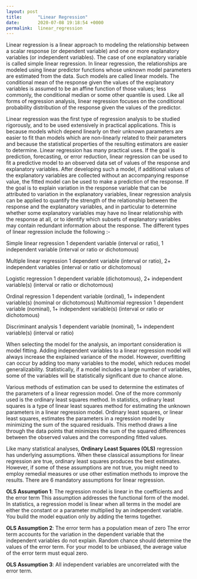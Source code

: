 ```yaml
---
layout: post
title:      "Linear Regression"
date:       2020-07-08 19:18:54 +0000
permalink:  linear_regression
---
```



Linear regression is a linear approach to modeling the relationship between a scalar response (or dependent variable) and one or more explanatory variables (or independent variables). The case of one explanatory variable is called simple linear regression.
In linear regression, the relationships are modeled using linear predictor functions whose unknown model parameters are estimated from the data. Such models are called linear models. The conditional mean of the response given the values of the explanatory variables  is assumed to be an affine function of those values; less commonly, the conditional median or some other quantile is used. Like all forms of regression analysis, linear regression focuses on the conditional probability distribution of the response given the values of the predictor.

Linear regression was the first type of regression analysis to be studied rigorously, and to be used extensively in practical applications. This is because models which depend linearly on their unknown parameters are easier to fit than models which are non-linearly related to their parameters and because the statistical properties of the resulting estimators are easier to determine.
Linear regression has many practical uses. If the goal is prediction, forecasting, or error reduction, linear regression can be used to fit a predictive model to an observed data set of values of the response and explanatory variables. After developing such a model, if additional values of the explanatory variables are collected without an accompanying response value, the fitted model can be used to make a prediction of the response.
If the goal is to explain variation in the response variable that can be attributed to variation in the explanatory variables, linear regression analysis can be applied to quantify the strength of the relationship between the response and the explanatory variables, and in particular to determine whether some explanatory variables may have no linear relationship with the response at all, or to identify which subsets of explanatory variables may contain redundant information about the response.
The different types of linear regression include the following :-

Simple linear regression
1 dependent variable (interval or ratio), 1 independent variable (interval or ratio or dichotomous)

Multiple linear regression
1 dependent variable (interval or ratio), 2+ independent variables (interval or ratio or dichotomous)

Logistic regression
1 dependent variable (dichotomous), 2+ independent variable(s) (interval or ratio or dichotomous)

Ordinal regression
1 dependent variable (ordinal), 1+ independent variable(s) (nominal or dichotomous)
Multinomial regression
1 dependent variable (nominal), 1+ independent variable(s) (interval or ratio or dichotomous)

Discriminant analysis
1 dependent variable (nominal), 1+ independent variable(s) (interval or ratio)

When selecting the model for the analysis, an important consideration is model fitting.  Adding independent variables to a linear regression model will always increase the explained variance of the model.  However, overfitting can occur by adding too many variables to the model, which reduces model generalizability.  Statistically, if a model includes a large number of variables, some of the variables will be statistically significant due to chance alone.

Various methods of estimation can be used to determine the estimates of the parameters of a linear regression model. One of the more commonly used is the ordinary least squares method.
In statistics, ordinary least squares is a type of linear least squares method for estimating the unknown parameters in a linear regression model.
Ordinary least squares, or linear least squares, estimates the parameters in a regression model by minimizing the sum of the squared residuals. This method draws a line through the data points that minimizes the sum of the squared differences between the observed values and the corresponding fitted values.

Like many statistical analyses, **Ordinary Least Squares (OLS)** regression has underlying assumptions. When these classical assumptions for linear regression are true, ordinary least squares produces the best estimates. However, if some of these assumptions are not true, you might need to employ remedial measures or use other estimation methods to improve the results. There are 6 mandatory assumptions for linear regression.

**OLS Assumption 1**: The regression model is linear in the coefficients and the error term
This assumption addresses the functional form of the model. In statistics, a regression model is linear when all terms in the model are either the constant or a parameter multiplied by an independent variable. You build the model equation only by adding the terms together.  

**OLS Assumption 2**: The error term has a population mean of zero
The error term accounts for the variation in the dependent variable that the independent variables do not explain. Random chance should determine the values of the error term. For your model to be unbiased, the average value of the error term must equal zero.  

**OLS Assumption 3**: All independent variables are uncorrelated with the error term.

